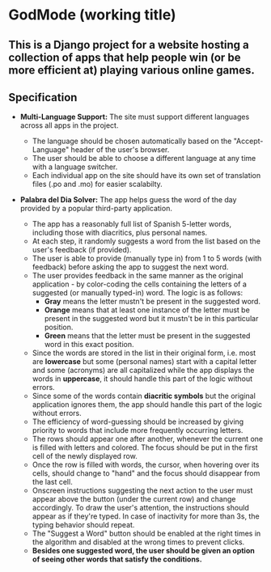 # GodMode (working title)

## This is a Django project for a website hosting a collection of apps that help people win (or be more efficient at) playing various online games.

## Specification

- **Multi-Language Support:** The site must support different languages across all apps in the project.

    - The language should be chosen automatically based on the "Accept-Language" header of the user's browser.
    - The user should be able to choose a different language at any time with a language switcher.
    - Each individual app on the site should have its own set of translation files (.po and .mo) for easier scalabilty.

- **Palabra del Dia Solver:** The app helps guess the word of the day provided by a popular third-party application.

    - The app has a reasonably full list of Spanish 5-letter words, including those with diacritics, plus personal names.
    - At each step, it randomly suggests a word from the list based on the user's feedback (if provided).
    - The user is able to provide (manually type in) from 1 to 5 words (with feedback) before asking the app to suggest the next word.
    - The user provides feedback in the same manner as the original application - by color-coding the cells containing the letters of a suggested (or manually typed-in) word. The logic is as follows:
        - **Gray** means the letter mustn't be present in the suggested word.
        - **Orange** means that at least one instance of the letter must be present in the suggested word but it mustn't be in this particular position.
        - **Green** means that the letter must be present in the suggested word in this exact position.
    - Since the words are stored in the list in their original form, i.e. most are **lowercase** but some (personal names) start with a capital letter and some (acronyms) are all capitalized while the app displays the words in **uppercase**, it should handle this part of the logic without errors.
    - Since some of the words contain **diacritic symbols** but the original application ignores them, the app should handle this part of the logic without errors.
    - The efficiency of word-guessing should be increased by giving priority to words that include more frequently occurring letters.
    - The rows should appear one after another, whenever the current one is filled with letters and colored. The focus should be put in the first cell of the newly displayed row.
    - Once the row is filled with words, the cursor, when hovering over its cells, should change to "hand" and the focus should disappear from the last cell.
    - Onscreen instructions suggesting the next action to the user must appear above the button (under the current row) and change accordingly. To draw the user's attention, the instructions should appear as if they're typed. In case of inactivity for more than 3s, the typing behavior should repeat.
    - The "Suggest a Word" button should be enabled at the right times in the algorithm and disabled at the wrong times to prevent clicks.
    - **Besides one suggested word, the user should be given an option of seeing other words that satisfy the conditions.**